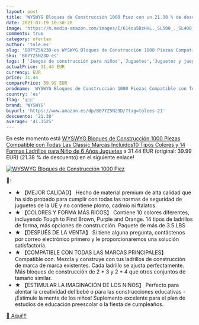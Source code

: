 ```yaml
---
layout: post
title: 'WYSWYG Bloques de Construcción 1000 Piez con un 21.38 % de descuento'
date: 2021-07-19 10:50:28
image: 'https://m.media-amazon.com/images/I/614ou5DzHHL._SL500_._SL400_.jpg'
comments: true
category: ofertas
author: 'tole.es'
slug: 'B07YZ5N23D-es WYSWYG Bloques de Construcción 1000 Piezas Compatible con...'
sku: 'B07YZ5N23D-es'
tags: [ 'Juegos de construcción para niños','Juguetes','Juguetes y juegos','juguetes','wyswyg', ]
actualPrice: 31.44 EUR
currency: EUR
price: 31.44
comparePrice: 39.99 EUR
prodname: 'WYSWYG Bloques de Construcción 1000 Piezas Compatible con Todas Las Classic Marcas Incluidos10 Tipos Colores y 14 Formas Ladrillos para Niño de 6 Años Juguetes'
country: 'es'
flag: '🇪🇸'
brand: 'WYSWYG'
buyurl: 'https://www.amazon.es/dp/B07YZ5N23D/?tag=tolees-21'
descuento: '21.38'
average: '41.3525'
---
```


En este momento está [WYSWYG Bloques de Construcción 1000 Piezas Compatible con Todas Las Classic Marcas Incluidos10 Tipos Colores y 14 Formas Ladrillos para Niño de 6 Años Juguetes](https://www.amazon.es/dp/B07YZ5N23D/?tag=tolees-21) a 31.44 EUR (original: 39.99 EUR) (21.38 %  de descuento) en el siguiente enlace!

[![WYSWYG Bloques de Construcción 1000 Piez](https://m.media-amazon.com/images/I/614ou5DzHHL._SL500_._SL400_.jpg)](https://www.amazon.es/dp/B07YZ5N23D/?tag=tolees-21)

🔎:

- ★ 【MEJOR CALIDAD】 Hecho de material premium de alta calidad que ha sido probado para cumplir con todas las normas de seguridad de juguetes de la UE y no contiene plomo, cadmio ni ftalatos.
- ★ 【COLORES Y FORMA MÁS RICOS】 Contiene 10 colores diferentes, incluyendo Tough to Find Brown, Purple and Orange. 14 tipos de ladrillos de forma, más opciones de construcción. Paquete de más de 3.5 LBS
- ★ 【DESPUÉS DE LA VENTA】 Si tiene alguna pregunta, contáctenos por correo electrónico primero y le proporcionaremos una solución satisfactoria.
- ★ 【COMPATIBLE CON TODAS LAS MARCAS PRINCIPALES】 Compatible con. Mezcla y construye con tus ladrillos de construcción de marca de marca existentes. Cada ladrillo se ajusta perfectamente. Más bloques de construcción de 2 * 3 y 2 * 4 que otros conjuntos de tamaño similar.
- ★ 【ESTIMULAR LA IMAGINACIÓN DE LOS NIÑOS】 Perfecto para alentar la creatividad del bebé o para las construcciones educativas - ¡Estimule la mente de los niños! Suplemento excelente para el plan de estudios de educación preescolar o la fiesta de cumpleaños.

[🛒 Aquí!!!](https://www.amazon.es/dp/B07YZ5N23D/?tag=tolees-21)
